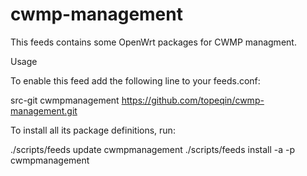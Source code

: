 # cwmp-management
This feeds contains some OpenWrt packages for CWMP managment. 

Usage

To enable this feed add the following line to your feeds.conf:

src-git cwmpmanagement https://github.com/topeqin/cwmp-management.git

To install all its package definitions, run:

./scripts/feeds update cwmpmanagement
./scripts/feeds install -a -p cwmpmanagement

